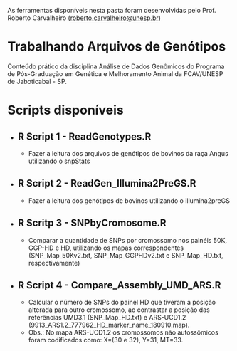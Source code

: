 As ferramentas disponíveis nesta pasta foram desenvolvidas pelo Prof. Roberto Carvalheiro (roberto.carvalheiro@unesp.br)

# Trabalhando Arquivos de Genótipos

Conteúdo prático da disciplina Análise de Dados Genômicos do Programa de Pós-Graduação em Genética e Melhoramento Animal da FCAV/UNESP de Jaboticabal - SP.

# Scripts disponíveis

* ## R Script 1 - ReadGenotypes.R
    * Fazer a leitura dos arquivos de genótipos de bovinos da raça Angus utilizando o snpStats
    
* ## R Script 2 - ReadGen_Illumina2PreGS.R
    * Fazer a leitura dos genótipos de bovinos utilizando o illumina2preGS

* ## R Scritp 3 - SNPbyCromosome.R
    * Comparar a quantidade de SNPs por cromossomo nos painéis 50K, GGP-HD e HD, utilizando os mapas correspondentes (SNP_Map_50Kv2.txt, SNP_Map_GGPHDv2.txt e SNP_Map_HD.txt, respectivamente)
    
* ## R Script 4 - Compare_Assembly_UMD_ARS.R
    * Calcular o número de SNPs do painel HD que tiveram a posição alterada para outro cromossomo, ao contrastar a posição das referências UMD3.1 (SNP_Map_HD.txt) e ARS-UCD1.2 (9913_ARS1.2_777962_HD_marker_name_180910.map). 
    * Obs.: No mapa ARS-UCD1.2 os cromossomos não autossômicos foram codificados como: X=(30 e 32), Y=31, MT=33.
